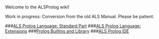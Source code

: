 Welcome to the ALSProlog wiki!

Work in progress: Conversion from the old ALS Manual.
Please be patient.

###[ALS Prolog Language: Standard Part](https://github.com/AppliedLogicSystems/ALSProlog/wiki/ALS-Prolog-Language:-Standard-Part)
###[ALS Prolog Language: Extensions](https://github.com/AppliedLogicSystems/ALSProlog/wiki/ALS-Prolog-Language:-Extensions)
###[Prolog Builtins and Library](https://github.com/AppliedLogicSystems/ALSProlog/wiki/Prolog-Builtins-and-Library)
###[ALS Prolog IDE](https://github.com/AppliedLogicSystems/ALSProlog/wiki/ALS-Prolog-IDE)